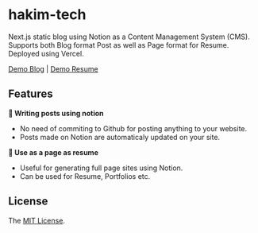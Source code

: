 # hakim-tech

Next.js static blog using Notion as a Content Management System (CMS). Supports both Blog format Post as well as Page format for Resume. Deployed using Vercel.

[Demo Blog](https://hakim-tech.vercel.app) | [Demo Resume](https://hakim-tech.vercel.app/resume)

## Features

**📒 Writing posts using notion**

- No need of commiting to Github for posting anything to your website.
- Posts made on Notion are automaticaly updated on your site.

**📄 Use as a page as resume**

- Useful for generating full page sites using Notion.
- Can be used for Resume, Portfolios etc.

## License

The [MIT License](LICENSE).
